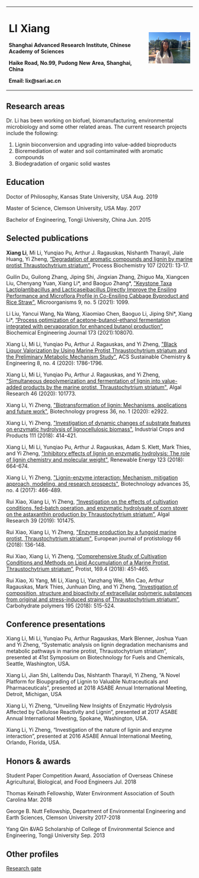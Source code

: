 <table border="0">
	<tr>
		<td width="75%">
			<h1>LI Xiang</h1>
			<p><b>Shanghai Advanced Research Institute, Chinese Academy of Sciences</b></p>
			<p><b>Haike Road, No.99, Pudong New Area, Shanghai, China</b></p>
			<p><b>Email: lix@sari.ac.cn</b></p>
		</td>
		<td with="25%">
			<img src="/IMG_5927.jpg" width="100%">
		</td>
	</tr>
	</table>

## Research areas
Dr. Li has been working on biofuel, biomanufacturing, environmental microbiology and some other related areas. The current research projects include the following:
1. Lignin bioconversion and upgrading into value-added bioproducts
2. Bioremediation of water and soil contaminated with aromatic compounds
3. Biodegradation of organic solid wastes

## Education
Doctor of Philosophy, Kansas State University, USA      Aug. 2019
	
Master of Science, Clemson University, USA              May. 2017

Bachelor of Engineering, Tongji University, China       Jun. 2015

## Selected publications
**Xiang Li**, Mi Li, Yunqiao Pu, Arthur J. Ragauskas, Nishanth Tharayil, Jiale Huang, Yi Zheng, [“Degradation of aromatic compounds and lignin by marine protist Thraustochytrium striatum”](https://www.sciencedirect.com/science/article/pii/S1359511321001495), Process Biochemistry 107 (2021): 13-17.

Guilin Du, Guilong Zhang, Jiping Shi, Jingxian Zhang, Zhiguo Ma, Xiangcen Liu, Chenyang Yuan, Xiang Li*, and Baoguo Zhang*, ["Keystone Taxa Lactiplantibacillus and Lacticaseibacillus Directly Improve the Ensiling Performance and Microflora Profile in Co-Ensiling Cabbage Byproduct and Rice Straw"](https://www.mdpi.com/2076-2607/9/5/1099), Microorganisms 9, no. 5 (2021): 1099.

Li Liu, Yancui Wang, Na Wang, Xiaomiao Chen, Baoguo Li, Jiping Shi*, Xiang Li*, [“Process optimization of acetone-butanol-ethanol fermentation integrated with pervaporation for enhanced butanol production”](https://www.sciencedirect.com/science/article/pii/S1369703X21001467), Biochemical Engineering Journal 173 (2021):108070.

Xiang Li, Mi Li, Yunqiao Pu, Arthur J. Ragauskas, and Yi Zheng, ["Black Liquor Valorization by Using Marine Protist Thraustochytrium striatum and the Preliminary Metabolic Mechanism Study"](https://pubs.acs.org/doi/abs/10.1021/acssuschemeng.9b05696), ACS Sustainable Chemistry & Engineering 8, no. 4 (2020): 1786-1796.

Xiang Li, Mi Li, Yunqiao Pu, Arthur J. Ragauskas, and Yi Zheng, ["Simultaneous depolymerization and fermentation of lignin into value-added products by the marine protist, Thraustochytrium striatum"](https://www.sciencedirect.com/science/article/pii/S2211926419308811), Algal Research 46 (2020): 101773.

Xiang Li, Yi Zheng, ["Biotransformation of lignin: Mechanisms, applications and future work"](https://aiche.onlinelibrary.wiley.com/doi/10.1002/btpr.2922), Biotechnology progress 36, no. 1 (2020): e2922.

Xiang Li, Yi Zheng, ["Investigation of dynamic changes of substrate features on enzymatic hydrolysis of lignocellulosic biomass"](https://www.sciencedirect.com/science/article/pii/S0926669017307483), Industrial Crops and Products 111 (2018): 414-421.

Xiang Li, Mi Li, Yunqiao Pu, Arthur J. Ragauskas, Adam S. Klett, Mark Thies, and Yi Zheng, ["Inhibitory effects of lignin on enzymatic hydrolysis: The role of lignin chemistry and molecular weight"](https://www.sciencedirect.com/science/article/pii/S0960148118302234), Renewable Energy 123 (2018): 664-674.

Xiang Li, Yi Zheng, ["Lignin-enzyme interaction: Mechanism, mitigation approach, modeling, and research prospects"](https://www.sciencedirect.com/science/article/pii/S0734975017300289), Biotechnology advances 35, no. 4 (2017): 466-489.

Rui Xiao, Xiang Li, Yi Zheng, [“Investigation on the effects of cultivation conditions, fed-batch operation, and enzymatic hydrolysate of corn stover on the astaxanthin production by Thraustochytrium striatum”](https://www.sciencedirect.com/science/article/pii/S2211926418308713), Algal Research 39 (2019): 101475.

Rui Xiao, Xiang Li, Yi Zheng, ["Enzyme production by a fungoid marine protist, Thraustochytrium striatum"](https://www.sciencedirect.com/science/article/pii/S0932473918300853), European journal of protistology 66 (2018): 136-148.

Rui Xiao, Xiang Li, Yi Zheng, [“Comprehensive Study of Cultivation Conditions and Methods on Lipid Accumulation of a Marine Protist, Thraustochytrium striatum”](https://www.sciencedirect.com/science/article/pii/S1434461018300518), Protist, 169.4 (2018): 451-465.

Rui Xiao, Xi Yang, Mi Li, Xiang Li, Yanzhang Wei, Min Cao, Arthur Ragauskas, Mark Thies, Junhuan Ding, and Yi Zheng, [“Investigation of composition, structure and bioactivity of extracellular polymeric substances from original and stress-induced strains of Thraustochytrium striatum”](https://www.sciencedirect.com/science/article/pii/S0144861718305216), Carbohydrate polymers 195 (2018): 515-524.

## Conference presentations
Xiang Li, Mi Li, Yunqiao Pu, Arthur Ragauskas, Mark Blenner, Joshua Yuan and Yi Zheng, “Systematic analysis on lignin degradation mechanisms and metabolic pathways in marine protist, Thraustochytrium striatum”, presented at 41st Symposium on Biotechnology for Fuels and Chemicals, Seattle, Washington, USA.

Xiang Li, Jian Shi, Lalitendu Das, Nishtanth Tharayil, Yi Zheng, “A Novel Platform for Bioupgrading of Lignin to Valuable Nutraceuticals and Pharmaceuticals”, presented at 2018 ASABE Annual International Meeting, Detroit, Michigan, USA

Xiang Li, Yi Zheng, “Unveiling New Insights of Enzymatic Hydrolysis Affected by Cellulose Reactivity and Lignin”, presented at 2017 ASABE Annual International Meeting, Spokane, Washington, USA.

Xiang Li, Yi Zheng, “Investigation of the nature of lignin and enzyme interaction”, presented at 2016 ASABE Annual International Meeting, Orlando, Florida, USA. 

## Honors & awards
Student Paper Competition Award, Association of Overseas Chinese Agricultural, Biological, and Food Engineers	Jul. 2018

Thomas Keinath Fellowship, Water Environment Association of South Carolina	Mar. 2018

George B. Nutt Fellowship, Department of Environmental Engineering and Earth Sciences, Clemson University	2017-2018

Yang Qin &VAG Scholarship of College of Environmental Science and Engineering, Tongji University	Sep. 2013

## Other profiles

[Research gate](https://www.researchgate.net/profile/Xiang-Li-282)
